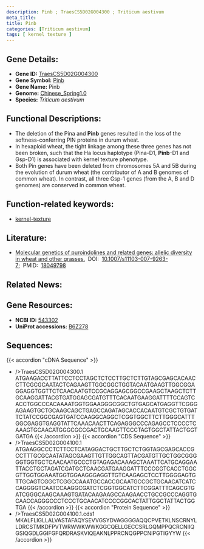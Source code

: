 ```yaml
---
description: Pinb ; TraesCS5D02G004300 ; Triticum aestivum
meta_title:
title: Pinb
categories: [Triticum aestivum]
tags: [ kernel texture ]
---
```


## Gene Details:
- **Gene ID:**	[TraesCS5D02G004300](http://202.194.139.32/cgi-bin/geneDetail.py?search=TraesCS5D02G004300)
- **Gene Symbol:** <u>Pinb</u>
- **Gene Name:** Pinb
- **Genome:** [Chinese_Spring1.0](https://ensembl.gramene.org/Triticum_aestivum/Info/Index)
- **Species:** *Triticum aestivum*

## Functional Descriptions:
   - The deletion of the Pina and **Pinb** genes resulted in the loss of the softness-conferring PIN proteins in durum wheat.
   - In hexaploid wheat, the tight linkage among these three genes has not been broken, such that the Ha locus haplotype (Pina-D1, **Pinb**-D1 and Gsp-D1) is associated with kernel texture phenotype.
   - Both Pin genes have been deleted from chromosomes 5A and 5B during the evolution of durum wheat (the contributor of A and B genomes of common wheat). In contrast, all three Gsp-1 genes (from the A, B and D genomes) are conserved in common wheat.

## Function-related keywords:
   - [kernel-texture](/tags/kernel-texture/)

## Literature:
   - [Molecular genetics of puroindolines and related genes: allelic diversity in wheat and other grasses.]( https://link.springer.com/article/10.1007/s11103-007-9263-7)&nbsp;&nbsp;DOI:&nbsp;&nbsp;[10.1007/s11103-007-9263-7](https://link.springer.com/article/10.1007/s11103-007-9263-7);&nbsp;&nbsp;PMID:&nbsp;&nbsp;[18049798](https://pubmed.ncbi.nlm.nih.gov/18049798/)

## Related News:

## Gene Resources:
- **NCBI ID:**  [543302](https://www.ncbi.nlm.nih.gov/gene/?term=543302)
- **UniProt accessions:** [B6Z278](https://www.uniprot.org/uniprotkb/B6Z278/entry)

## Sequences:
{{< accordion "cDNA Sequence" >}}
- />TraesCS5D02G004300.1<br>
ATGAAGACCTTATTCCTCCTAGCTCTCCTTGCTCTTGTAGCGAGCACAACCTTCGCGCAATACTCAGAAGTTGGCGGCTGGTACAATGAAGTTGGCGGAGGAGGTGGTTCTCAACAATGTCCGCAGGAGCGGCCGAAGCTAAGCTCTTGCAAGGATTACGTGATGGAGCGATGTTTCACAATGAAGGATTTTCCAGTCACCTGGCCCACAAAATGGTGGAAGGGCGGCTGTGAGCATGAGGTTCGGGAGAAGTGCTGCAAGCAGCTGAGCCAGATAGCACCACAATGTCGCTGTGATTCTATCCGGCGAGTGATCCAAGGCAGGCTCGGTGGCTTCTTGGGCATTTGGCGAGGTGAGGTATTCAAACAACTTCAGAGGGCCCAGAGCCTCCCCTCAAAGTGCAACATGGGCGCCGACTGCAAGTTCCCTAGTGGCTATTACTGGTGATGA
{{< /accordion >}}
{{< accordion "CDS Sequence" >}}
- />TraesCS5D02G004100.1<br>
ATGAAGGCCCTCTTCCTCATAGGACTGCTTGCTCTGGTAGCGAGCACCGCCTTTGCGCAATATAGCGAAGTTGTTGGCAGTTACGATGTTGCTGGCGGGGGTGGTGCTCAACAATGCCCTGTAGAGACAAAGCTAAATTCATGCAGGAATTACCTGCTAGATCGATGCTCAACGATGAAGGATTTCCCGGTCACCTGGCGTTGGTGGAAATGGTGGAAGGGAGGTTGTCAAGAGCTCCTTGGGGAGTGTTGCAGTCGGCTCGGCCAAATGCCACCGCAATGCCGCTGCAACATCATCCAGGGGTCAATCCAAGGCGATCTCGGTGGCATCTTCGGATTTCAGCGTGATCGGGCAAGCAAAGTGATACAAGAAGCCAAGAACCTGCCGCCCAGGTGCAACCAGGGCCCTCCCTGCAACATCCCCGGCACTATTGGCTATTACTGGTGA
{{< /accordion >}}
{{< accordion "Protein Sequence" >}}
- />TraesCS5D02G004100.1.cds1<br>
MKALFLIGLLALVASTAFAQYSEVVGSYDVAGGGGAQQCPVETKLNSCRNYLLDRCSTMKDFPVTWRWWKWWKGGCQELLGECCSRLGQMPPQCRCNIIQGSIQGDLGGIFGFQRDRASKVIQEAKNLPPRCNQGPPCNIPGTIGYYW
{{< /accordion >}}
